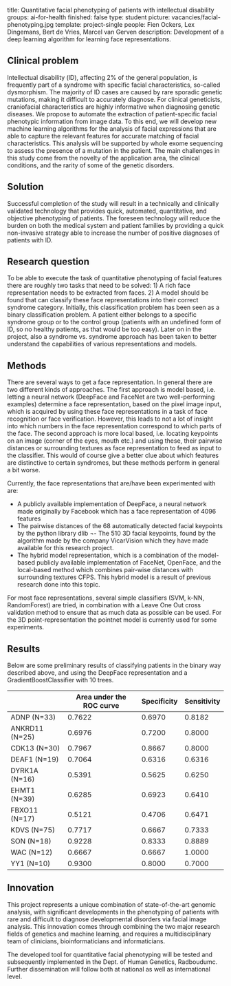 title: Quantitative facial phenotyping of patients with intellectual disability
groups: ai-for-health
finished: false
type: student
picture: vacancies/facial-phenotyping.jpg
template: project-single
people:  Fien Ockers, Lex Dingemans, Bert de Vries, Marcel van Gerven
description: Development of a deep learning algorithm for learning face representations.

## Clinical problem
lntellectual disability (lD), affecting 2% of the general population, is frequently part of a syndrome with specific facial characteristics, so-called dysmorphism. The majority of lD cases are caused by rare sporadic genetic mutations, making it difficult to accurately diagnose. For clinical geneticists, craniofacial characteristics are highly informative when diagnosing genetic diseases. We propose to automate the extraction of patient-specific facial phenotypic information from image data. To this end, we will develop new machine learning algorithms for the analysis of facial expressions that are able to capture the relevant features for accurate matching of facial characteristics. This analysis will be supported by whole exome sequencing to assess the presence of a mutation in the patient. The main challenges in this study come from the novelty of the application area, the clinical conditions, and the rarity of some of the genetic disorders.

## Solution
Successful completion of the study will result in a technically and clinically validated technology that provides quick, automated, quantitative, and objective phenotyping of patients. The foreseen technology will reduce the burden on both the medical system and patient families by providing a quick non-invasive strategy able to increase the number of positive diagnoses of patients with lD.

## Research question
To be able to execute the task of quantitative phenotyping of facial features there are roughly two tasks that need to be solved: 1) A rich face representation needs to be extracted from faces. 2) A model should be found that can classify these face representations into their correct syndrome category. 
Initially, this classification problem has been seen as a binary classification problem. A patient either belongs to a specific syndrome group or to the control group (patients with an undefined form of ID, so no healthy patients, as that would be too easy). Later on in the project, also a syndrome vs. syndrome approach has been taken to better understand the capabilities of various representations and models.

## Methods

There are several ways to get a face representation. In general there are two different kinds of approaches. The first approach is model based, i.e. letting a neural network (DeepFace and FaceNet are two well-performing examples) determine a face representation, based on the pixel image input, which is acquired by using these face representations in a task of face recognition or face verification. However, this leads to not a lot of insight into which numbers in the face representation correspond to which parts of the face.
The second approach is more local based, i.e. locating keypoints on an image (corner of the eyes, mouth etc.) and using these, their pairwise distances or surrounding textures as face representation to feed as input to the classifier. This would of course give a better clue about which features are distinctive to certain syndromes, but these methods perform in general a bit worse. 

Currently, the face representations that are/have been experimented with are:
- A publicly available implementation of DeepFace, a neural network made originally by Facebook which has a face representation of 4096 features
- The pairwise distances of the 68 automatically detected facial keypoints by the python library dlib
¬- The 510 3D facial keypoints, found by the algorithm made by the company VicarVision which they have made available for this research project.
- The hybrid model representation, which is a combination of the model-based publicly available implementation of FaceNet, OpenFace, and the local-based method which combines pair-wise distances with surrounding textures CFPS. This hybrid model is a result of previous research done into this topic.

For most face representations, several simple classifiers (SVM, k-NN, RandomForest) are tried, in combination with a Leave One Out cross validation method to ensure that as much data as possible can be used.  For the 3D point-representation the pointnet model is currently used for some experiments.

## Results
Below are some preliminary results of classifying patients in the binary way described above, and using the DeepFace representation and a GradientBoostClassifier with 10 trees.

| | Area under the ROC curve | Specificity | Sensitivity |
| --- | --- | --- | --- |
| ADNP (N=33)	| 0.7622	| 0.6970	| 0.8182 |
| ANKRD11 (N=25) | 0.6976	| 0.7200	| 0.8000 |
| CDK13 (N=30)	| 0.7967	| 0.8667	| 0.8000 |
| DEAF1 (N=19)	| 0.7064	| 0.6316	| 0.6316 |
| DYRK1A (N=16)	| 0.5391	| 0.5625	| 0.6250 |
| EHMT1 (N=39)	| 0.6285	| 0.6923	| 0.6410 |
| FBXO11 (N=17)	| 0.5121	| 0.4706	| 0.6471 |
| KDVS (N=75)	| 0.7717	| 0.6667	| 0.7333 |
| SON (N=18)	| 0.9228	| 0.8333	| 0.8889 |
| WAC (N=12)	| 0.6667	| 0.6667	| 1.0000 |
| YY1 (N=10)	| 0.9300	| 0.8000	| 0.7000 |


## Innovation
This project represents a unique combination of state-of-the-art genomic analysis, with significant developments in the phenotyping of patients with rare and difficult to diagnose developmental disorders via facial image analysis. This innovation comes through combining the two major research fields of genetics and machine learning, and requires a multidisciplinary team of clinicians, bioinformaticians and informaticians.

The developed tool for quantitative facial phenotyping will be tested and subsequently implemented in the Dept. of Human Genetics, Radboudumc. Further dissemination will follow both at national as well as international level.


